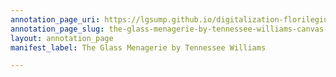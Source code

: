 ```yaml
---
annotation_page_uri: https://lgsump.github.io/digitalization-florilegium/annotations/the-glass-menagerie-by-tennessee-williams-canvas-1-273-389543.json
annotation_page_slug: the-glass-menagerie-by-tennessee-williams-canvas-1-273-389543
layout: annotation_page
manifest_label: The Glass Menagerie by Tennessee Williams

---
```

